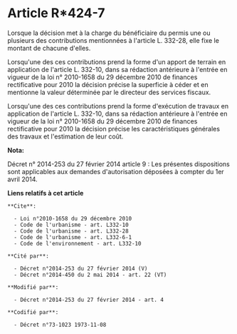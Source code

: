 # Article R*424-7

Lorsque la décision met à la charge du bénéficiaire du permis une ou plusieurs des contributions mentionnées à l'article L.
332-28, elle fixe le montant de chacune d'elles. 

Lorsqu'une des ces contributions prend la forme d'un apport de terrain en application de l'article L. 332-10, dans sa
rédaction antérieure à l'entrée en vigueur de la loi n° 2010-1658 du 29 décembre 2010 de finances rectificative pour 2010 la
décision précise la superficie à céder et en mentionne la valeur déterminée par le directeur des services fiscaux. 

Lorsqu'une des ces contributions prend la forme d'exécution de travaux en application de l'article L. 332-10, dans sa
rédaction antérieure à l'entrée en vigueur de la loi n° 2010-1658 du 29 décembre 2010 de finances rectificative pour 2010 la
décision précise les caractéristiques générales des travaux et l'estimation de leur coût.

**Nota:**

Décret n° 2014-253 du 27 février 2014 article 9 : Les présentes dispositions sont applicables aux demandes d'autorisation
déposées à compter du 1er avril 2014.

**Liens relatifs à cet article**

	**Cite**:

	  - Loi n°2010-1658 du 29 décembre 2010
	  - Code de l'urbanisme - art. L332-10
	  - Code de l'urbanisme - art. L332-28
	  - Code de l'urbanisme - art. L332-6-1
	  - Code de l'environnement - art. L332-10

	**Cité par**:

	  - Décret n°2014-253 du 27 février 2014 (V)
	  - Décret n°2014-450 du 2 mai 2014 - art. 22 (VT)

	**Modifié par**:

	  - Décret n°2014-253 du 27 février 2014 - art. 4

	**Codifié par**:

	  - Décret n°73-1023 1973-11-08
